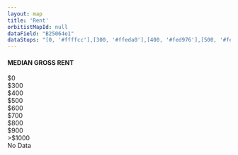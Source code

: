 ```yaml
---
layout: map
title: 'Rent'
orbitistMapId: null
dataField: "B25064e1"
dataStops: "[0, '#ffffcc'],[300, '#ffeda0'],[400, '#fed976'],[500, '#feb24c'],[600, '#fd8d3c'],[700, '#fc4e2a'],[800, '#e31a1c'],[900, '#b10026'],[1000, '#800026'],[99999, '#333333']"
---
```

<h4>MEDIAN GROSS RENT</h4>
<div><span style='background-color: #ffffcc'></span>$0</div>
<div><span style='background-color: #ffeda0'></span>$300</div>
<div><span style='background-color: #fed976'></span>$400</div>
<div><span style='background-color: #feb24c'></span>$500</div>
<div><span style='background-color: #fd8d3c'></span>$600</div>
<div><span style='background-color: #fc4e2a'></span>$700</div>
<div><span style='background-color: #e31a1c'></span>$800</div>
<div><span style='background-color: #b10026'></span>$900</div>
<div><span style='background-color: #800026'></span>>$1000</div>
<div><span style='background-color: #333333'></span>No Data</div>
